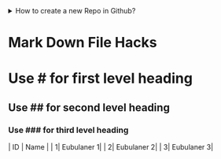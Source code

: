 <!-- Hello World I am a comment line, which is visiable only in changing mode -->

<!-- https://docs.github.com/en/repositories -->

<!-- Collapsed Section 1 -->
<details>
 <summary>How to create a new Repo in Github?</summary>

<picture>
 <img alt="Create-a-new-Repo" src="images/Create-a-new-Repo.png">
</picture>

<picture>
 <img alt="Repo-PopUp" src="images/Repo-PopUp.png">
</picture>

# How to add a File?

<picture>
 <img alt="add-new-file" src="images/add-new-file.png">
</picture>

<picture>
 <img alt="edit-and-commit-new-file" src="images/edit-and-commit-new-file.png">
</picture>

# How to add a Folder?

<picture>
 <img alt="add-new-folder" src="images/add-new-folder.png">
</picture>

</details>

# Mark Down File Hacks

<!-- Headings -->
#   Use #   for first  level heading
##  Use ##  for second level heading
### Use ### for third  level heading

<!-- Table -->
| ID | Name       |
|   1| Eubulaner 1|
|   2| Eubulaner 2|
|   3| Eubulaner 3|
